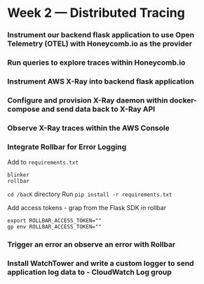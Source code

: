 # Week 2 — Distributed Tracing

### Instrument our backend flask application to use Open Telemetry (OTEL) with Honeycomb.io as the provider
### Run queries to explore traces within Honeycomb.io
### Instrument AWS X-Ray into backend flask application
### Configure and provision X-Ray daemon within docker-compose and send data back to X-Ray API
### Observe X-Ray traces within the AWS Console
### Integrate Rollbar for Error Logging

Add to `requirements.txt`
```
blinker
rollbar
```
`cd /bacK` directory
Run `pip install -r requirements.txt`

Add access tokens - grap from the Flask SDK in rollbar
```
export ROLLBAR_ACCESS_TOKEN=""
gp env ROLLBAR_ACCESS_TOKEN=""
```

### Trigger an error an observe an error with Rollbar
### Install WatchTower and write a custom logger to send application log data to - CloudWatch Log group
